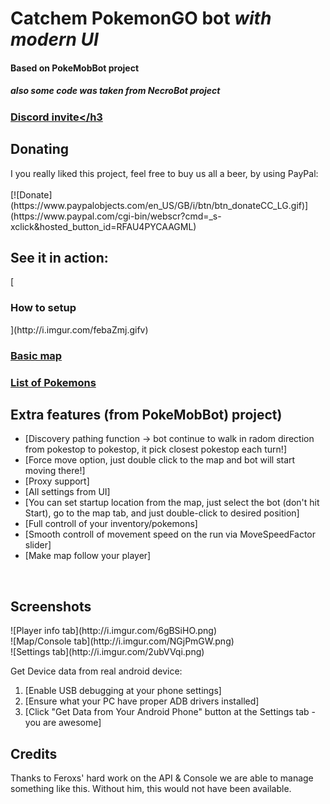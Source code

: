 <h1>Catchem PokemonGO bot <i>with modern UI</i></h1>
<h4>Based on PokeMobBot project</h4>
<h5>also some code was taken from NecroBot project</h5>


[<h3>Discord invite</h3](https://discord.gg/pPwxX8Q)
 
<h2>Donating</h2>
I you really liked this project, feel free to buy us all a beer, by using PayPal:<br/><br/>
[![Donate](https://www.paypalobjects.com/en_US/GB/i/btn/btn_donateCC_LG.gif)](https://www.paypal.com/cgi-bin/webscr?cmd=_s-xclick&hosted_button_id=RFAU4PYCAAGML)<br/>

<h2>See it in action:</h2>
 [<h3>How to setup</h3>](http://i.imgur.com/febaZmj.gifv)
 
 [<h3>Basic map</h3>](http://i.imgur.com/UXGkHS4.gifv)
 
 [<h3>List of Pokemons</h3>](http://i.imgur.com/R7nNNrk.gifv)

<h2>Extra features (from PokeMobBot) project)</h2>

 - [Discovery pathing function -> bot continue to walk in radom direction from pokestop to pokestop, it pick closest pokestop each turn!]
 - [Force move option, just double click to the map and bot will start moving there!]
 - [Proxy support]
 - [All settings from UI]
 - [You can set startup location from the map, just select the bot (don't hit Start), go to the map tab, and just double-click to desired position]
 - [Full controll of your inventory/pokemons]
 - [Smooth controll of movement speed on the run via MoveSpeedFactor slider]
 - [Make map follow your player]

<br/>
<h2>Screenshots</h2>
![Player info tab](http://i.imgur.com/6gBSiHO.png)<br/>
![Map/Console tab](http://i.imgur.com/NGjPmGW.png)<br/>
![Settings tab](http://i.imgur.com/2ubVVqi.png)<br/>

 
Get Device data from real android device:
 1. [Enable USB debugging at your phone settings]
 2. [Ensure what your PC have proper ADB drivers installed]
 3. [Click "Get Data from Your Android Phone" button at the Settings tab - you are awesome]

<h2>Credits</h2>
Thanks to Feroxs' hard work on the API & Console we are able to manage something like this.
Without him, this would not have been available.
 

